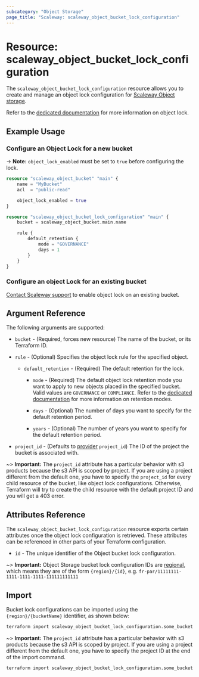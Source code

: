 ```yaml
---
subcategory: "Object Storage"
page_title: "Scaleway: scaleway_object_bucket_lock_configuration"
---
```


# Resource: scaleway_object_bucket_lock_configuration

The `scaleway_object_bucket_lock_configuration` resource allows you to create and manage an object lock configuration for [Scaleway Object storage](https://www.scaleway.com/en/docs/storage/object/).

Refer to the [dedicated documentation](https://www.scaleway.com/en/docs/storage/object/api-cli/object-lock/) for more information on object lock.

## Example Usage

### Configure an Object Lock for a new bucket

-> **Note:** `object_lock_enabled` must be set to `true` before configuring the lock.

```terraform
resource "scaleway_object_bucket" "main" {
    name = "MyBucket"
    acl  = "public-read"

    object_lock_enabled = true
}

resource "scaleway_object_bucket_lock_configuration" "main" {
    bucket = scaleway_object_bucket.main.name

    rule {
        default_retention {
            mode = "GOVERNANCE"
            days = 1
        }
    }
}
```

### Configure an object Lock for an existing bucket

[Contact Scaleway support](https://console.scaleway.com/support/tickets/create) to enable object lock on an existing bucket.

## Argument Reference

The following arguments are supported:

- `bucket` - (Required, forces new resource) The name of the bucket, or its Terraform ID.

- `rule` - (Optional) Specifies the object lock rule for the specified object.

    - `default_retention` - (Required) The default retention for the lock.

        - `mode` - (Required) The default object lock retention mode you want to apply to new objects placed in the specified bucket. Valid values are `GOVERNANCE` or `COMPLIANCE`. Refer to the [dedicated documentation](https://www.scaleway.com/en/docs/storage/object/api-cli/object-lock/#retention-modes) for more information on retention modes.

        - `days` - (Optional) The number of days you want to specify for the default retention period.

        - `years` - (Optional) The number of years you want to specify for the default retention period.

- `project_id` - (Defaults to [provider](../index.md#arguments-reference) `project_id`) The ID of the project the bucket is associated with.

~> **Important:** The `project_id` attribute has a particular behavior with s3 products because the s3 API is scoped by project.
If you are using a project different from the default one, you have to specify the `project_id` for every child resource of the bucket,
like object lock configurations. Otherwise, Terraform will try to create the child resource with the default project ID and you will get a 403 error.

## Attributes Reference

The `scaleway_object_bucket_lock_configuration` resource exports certain attributes once the object lock configuration is retrieved. These attributes can be referenced in other parts of your Terraform configuration.

- `id` - The unique identifier of the Object bucket lock configuration.

~> **Important:** Object Storage bucket lock configuration IDs are [regional](../guides/regions_and_zones.md#resource-ids), which means they are of the form `{region}/{id}`, e.g. `fr-par/11111111-1111-1111-1111-111111111111`

## Import

Bucket lock configurations can be imported using the `{region}/{bucketName}` identifier, as shown below:

```bash
terraform import scaleway_object_bucket_lock_configuration.some_bucket fr-par/some-bucket
```

~> **Important:** The `project_id` attribute has a particular behavior with s3 products because the s3 API is scoped by project.
If you are using a project different from the default one, you have to specify the project ID at the end of the import command.

```bash
terraform import scaleway_object_bucket_lock_configuration.some_bucket fr-par/some-bucket@xxxxxxx-xxxx-xxxx-xxxx-xxxxxxxxx
```
